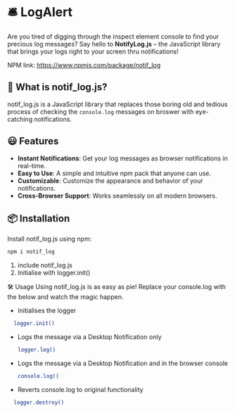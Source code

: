 # 🛎️ LogAlert

Are you tired of digging through the inspect element console to find your precious log messages? Say hello to **NotifyLog.js** – the JavaScript library that brings your logs right to your screen thru notifications!

NPM link: https://www.npmjs.com/package/notif_log

## 🚀 What is notif_log.js?

notif_log.js is a JavaScript library that replaces those boring old and tedious process of checking the `console.log` messages on broswer with eye-catching notifications.

## 😃 Features

- **Instant Notifications**: Get your log messages as browser notifications in real-time.
- **Easy to Use**: A simple and intuitive npm pack that anyone can use.
- **Customizable**: Customize the appearance and behavior of your notifications.
- **Cross-Browser Support**: Works seamlessly on all modern browsers.

## 📦 Installation

Install notif_log.js using npm:
```bash
npm i notif_log
```

1) include notif_log.js
2) Initialise with logger.init()

🛠️ Usage
Using notif_log.js is as easy as pie! Replace your console.log with the below and watch the magic happen.
- Initialises the logger
```bash
  logger.init()
  ```
- Logs the message via a Desktop Notification only
  ```bash
  logger.log()
  ```
- Logs the message via a Desktop Notification and in the browser console
  ```bash
  console.log()
  ```
- Reverts console.log to original functionality
```bash
  logger.destroy()
  ```

